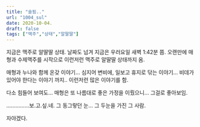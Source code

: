 ```yaml
---
title: "술됨.."
url: "1004_sul"
date: 2020-10-04.
draft: false
tags: ["맥주","상태","알딸딸"]
---
```

지금은 맥주로 알딸딸 상태. 날짜도 넘겨 지금은 우러요일 새벽 1:42분 쯤.
오랜만에 매형과 수제맥주를 시작으로 이런저런 맥주로 알딸딸 상태까지 옴.

매형과 누나와 함께 온갖 이야기... 심지어 변비에, 일보고 휴지로 닦는 이야기...
비데가 있어야 한다는 이야기 까지..
이런저런 많은 이야기를 함.

다소 힘들어 보여도... 매형은 또 나름대로 좋은 가정을 이뤘으니... 그걸로 좋아보임.

...............보.고.싶.네. 그 동그랗던 눈... 그 두눈을 가진 그 사람.

자야겠다.
